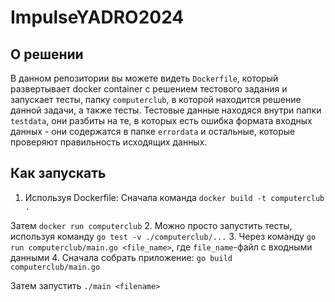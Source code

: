 # ImpulseYADRO2024
## О решении
В данном репозитории вы можете видеть ```Dockerfile```, который развертывает docker container с решением тестового задания и запускает тесты, папку ```computerclub```, в которой находится решение данной задачи, а также тесты. 
Тестовые данные находяся внутри папки ```testdata```, они разбиты на те, в которых есть ошибка формата входных данных - они содержатся в папке ```errordata``` и остальные, которые проверяют правильность исходящих данных.
## Как запускать
1. Используя Dockerfile:
Сначала команда
```docker build -t computerclub . ```

Затем ```docker run computerclub```
2. Можно просто запустить тесты, используя команду 
```go test -v ./computerclub/...```
3. Через команду ```go run computerclub/main.go <file_name>```,
где ```file_name```-файл с входными данными
4. Cначала собрать приложение:
```go build computerclub/main.go```

Затем запустить ```./main <filename>```
